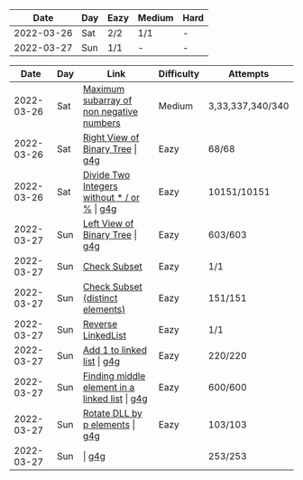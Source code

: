 | Date | Day | Eazy | Medium | Hard |
|---|---|---|---|---|
|2022-03-26|Sat|2/2|1/1|-|
|2022-03-27|Sun|1/1|-|-|

| Date | Day | Link | Difficulty | Attempts |
|---|---|---|---|---|
|2022-03-26|Sat|[Maximum subarray of non negative numbers](https://practice.geeksforgeeks.org/problems/maximum-sub-array5443/1)|Medium|3,33,337,340/340|
|2022-03-26|Sat|[Right View of Binary Tree](https://www.codingninjas.com/codestudio/problems/right-view_764605) \| [g4g](https://practice.geeksforgeeks.org/problems/right-view-of-binary-tree/1)|Eazy|68/68|
|2022-03-26|Sat|[Divide Two Integers without * / or %](https://www.codingninjas.com/codestudio/problems/divide-two-integers_1112617) \| [g4g](https://practice.geeksforgeeks.org/problems/division-without-using-multiplication-division-and-mod-operator/1/)|Eazy|10151/10151|
|2022-03-27|Sun|[Left View of Binary Tree](https://www.codingninjas.com/codestudio/problems/left-view-of-a-binary-tree_920519) \| [g4g](https://practice.geeksforgeeks.org/problems/left-view-of-binary-tree/1/)|Eazy|603/603|
|2022-03-27|Sun|[Check Subset](https://www.codingninjas.com/codestudio/problems/check-subset_762948)|Eazy|1/1|
|2022-03-27|Sun|[Check Subset (distinct elements)](https://practice.geeksforgeeks.org/problems/array-subset-of-another-array2317/1/)|Eazy|151/151|
|2022-03-27|Sun|[Reverse LinkedList](https://www.codingninjas.com/codestudio/problems/reverse-the-singly-linked-list_799897)|Eazy|1/1|
|2022-03-27|Sun|[Add 1 to linked list](https://www.codingninjas.com/codestudio/problems/add-one-to-linked-list_920456) \| [g4g](https://practice.geeksforgeeks.org/problems/add-1-to-a-number-represented-as-linked-list/1)|Eazy|220/220|
|2022-03-27|Sun|[Finding middle element in a linked list]() \| [g4g](https://practice.geeksforgeeks.org/problems/finding-middle-element-in-a-linked-list/1/)|Eazy|600/600|
|2022-03-27|Sun|[Rotate DLL by p elements](https://www.codingninjas.com/codestudio/problems/rotate-dll_1115782) \| [g4g](https://practice.geeksforgeeks.org/problems/rotate-doubly-linked-list-by-p-nodes/1)|Eazy|103/103|
|2022-03-27|Sun|[]() \| [g4g](https://practice.geeksforgeeks.org/problems/detect-loop-in-linked-list/1#)||253/253|
